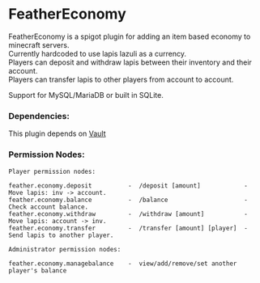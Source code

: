 # FeatherEconomy

FeatherEconomy is a spigot plugin for adding an item based economy to minecraft servers.  
Currently hardcoded to use lapis lazuli as a currency.  
Players can deposit and withdraw lapis between their inventory and their account.  
Players can transfer lapis to other players from account to account.

Support for MySQL/MariaDB or built in SQLite.

### Dependencies:
This plugin depends on [Vault](https://github.com/milkbowl/Vault) 


### Permission Nodes:
    Player permission nodes:

    feather.economy.deposit          -  /deposit [amount]            -  Move lapis: inv -> account.
    feather.economy.balance          -  /balance                     -  Check account balance.
    feather.economy.withdraw         -  /withdraw [amount]           -  Move lapis: account -> inv.
    feather.economy.transfer         -  /transfer [amount] [player]  -  Send lapis to another player.
    
    Administrator permission nodes:

    feather.economy.managebalance    -  view/add/remove/set another player's balance
